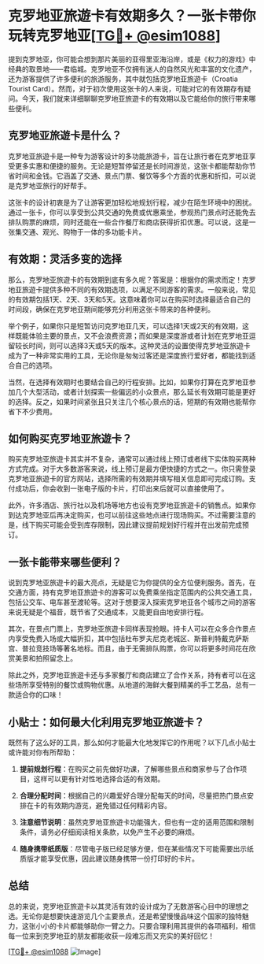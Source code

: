 # 克罗地亚旅遊卡有效期多久？一张卡带你玩转克罗地亚[[TG💪+ @esim1088](https://t.me/s/esim1088)]

提到克罗地亚，你可能会想到那片美丽的亚得里亚海沿岸，或是《权力的游戏》中经典的取景地——君临城。克罗地亚不仅拥有迷人的自然风光和丰富的文化遗产，还为游客提供了许多便利的旅游服务，其中就包括克罗地亚旅遊卡（Croatia Tourist Card）。然而，对于初次使用这张卡的人来说，可能对它的有效期存有疑问。今天，我们就来详细聊聊克罗地亚旅遊卡的有效期以及它能给你的旅行带来哪些便利。

## 克罗地亚旅遊卡是什么？

克罗地亚旅遊卡是一种专为游客设计的多功能旅游卡，旨在让旅行者在克罗地亚享受更多实惠和便捷的服务。无论是短暂停留还是长时间游览，这张卡都能帮助你节省时间和金钱。它涵盖了交通、景点门票、餐饮等多个方面的优惠和折扣，可以说是克罗地亚旅行的好帮手。

这张卡的设计初衷是为了让游客更加轻松地规划行程，减少在陌生环境中的困扰。通过一张卡，你可以享受到公共交通的免费或优惠乘坐，参观热门景点时还能免去排队购票的麻烦，同时还能在一些合作餐厅和商店获得折扣优惠。可以说，这是一张集交通、观光、购物于一体的多功能卡片。

## 有效期：灵活多变的选择

那么，克罗地亚旅遊卡的有效期到底有多久呢？答案是：根据你的需求而定！克罗地亚旅遊卡提供多种不同的有效期选项，以满足不同游客的需求。一般来说，常见的有效期包括1天、2天、3天和5天。这意味着你可以在购买时选择最适合自己的时间段，确保在克罗地亚期间能够充分利用这张卡带来的各种便利。

举个例子，如果你只是短暂访问克罗地亚几天，可以选择1天或2天的有效期，这样既能体验主要的景点，又不会浪费资源；而如果是深度游或者计划在克罗地亚逗留较长时间，则可以选择3天或5天的版本。这种灵活的设置使得克罗地亚旅遊卡成为了一种非常实用的工具，无论你是匆匆过客还是深度旅行爱好者，都能找到适合自己的选项。

当然，在选择有效期时也要结合自己的行程安排。比如，如果你打算在克罗地亚参加几个大型活动，或者计划探索一些偏远的小众景点，那么延长有效期可能是更好的选择。反之，如果时间紧张且只关注几个核心景点的话，短期的有效期也能帮你省下不少费用。

## 如何购买克罗地亚旅遊卡？

购买克罗地亚旅遊卡其实并不复杂，通常可以通过线上预订或者线下实体购买两种方式完成。对于大多数游客来说，线上预订是最方便快捷的方式之一。你只需登录克罗地亚旅遊卡的官方网站，选择所需的有效期并填写相关信息即可完成订购。支付成功后，你会收到一张电子版的卡片，打印出来后就可以直接使用了。

此外，许多酒店、旅行社以及机场等地方也设有克罗地亚旅遊卡的销售点。如果你到达克罗地亚后再决定购买，也可以前往这些地点进行现场购买。不过需要注意的是，线下购买可能会受到库存限制，因此建议提前规划好行程并在出发前完成预订。

## 一张卡能带来哪些便利？

说到克罗地亚旅遊卡的最大亮点，无疑是它为你提供的全方位便利服务。首先，在交通方面，持有克罗地亚旅遊卡的游客可以免费乘坐指定范围内的公共交通工具，包括公交车、电车甚至渡轮等。这对于想要深入探索克罗地亚各个城市之间的游客来说无疑是个福音，既节省了交通成本，又能更自由地安排行程。

其次，在景点门票上，克罗地亚旅遊卡同样表现抢眼。持卡人可以在众多合作景点内享受免费入场或大幅折扣，其中包括杜布罗夫尼克老城区、斯普利特戴克萨斯宫、普拉竞技场等著名地标。而且，由于无需排队购票，你可以将更多时间花在欣赏美景和拍照留念上。

除此之外，克罗地亚旅遊卡还与多家餐厅和商店建立了合作关系，持有者可以在这些场所享受特别的餐饮或购物优惠。从地道的海鲜大餐到精美的手工艺品，总有一款适合你的口味！

## 小贴士：如何最大化利用克罗地亚旅遊卡？

既然有了这么好的工具，那么如何才能最大化地发挥它的作用呢？以下几点小贴士或许能对你有所帮助：

1. **提前规划行程**：在购买之前先做好功课，了解哪些景点和商家参与了合作项目，这样可以更有针对性地选择合适的有效期。
   
2. **合理分配时间**：根据自己的兴趣爱好合理分配每天的时间，尽量把热门景点安排在卡的有效期内游览，避免错过任何精彩内容。

3. **注意细节说明**：虽然克罗地亚旅遊卡功能强大，但也有一定的适用范围和限制条件，请务必仔细阅读相关条款，以免产生不必要的麻烦。

4. **随身携带纸质版**：尽管电子版已经足够方便，但在某些情况下可能需要出示纸质版才能享受优惠，因此建议随身携带一份打印好的卡片。

## 总结

总的来说，克罗地亚旅遊卡以其灵活有效的设计成为了无数游客心目中的理想之选。无论你是想要快速游览几个主要景点，还是希望慢慢品味这个国家的独特魅力，这张小小的卡片都能够助你一臂之力。只要合理利用其提供的各项福利，相信每一位来到克罗地亚的朋友都能收获一段难忘而又充实的美好回忆！

[[TG💪+ @esim1088](https://t.me/s/esim1088) ![Image](https://i.postimg.cc/4NQfJmqS/Snipaste-2025-05-13-00-14-12.png)]